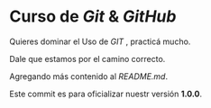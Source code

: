 # Curso de _Git_ & _GitHub_

Quieres dominar el Uso de _GIT_ , practicá mucho.

Dale que estamos por el camino correcto.

Agregando más contenido al _README.md_.

Este commit es para oficializar nuestr versión **1.0.0**.